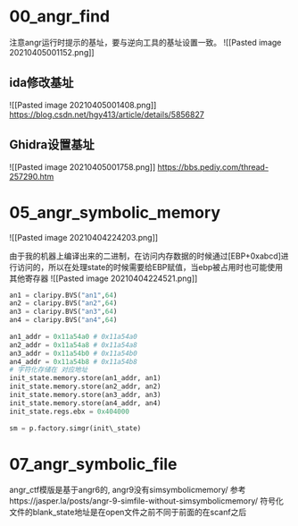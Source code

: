 # 00_angr_find
注意angr运行时提示的基址，要与逆向工具的基址设置一致。
![[Pasted image 20210405001152.png]]
## ida修改基址
![[Pasted image 20210405001408.png]]
https://blog.csdn.net/hgy413/article/details/5856827
## Ghidra设置基址
![[Pasted image 20210405001758.png]]
https://bbs.pediy.com/thread-257290.htm
# 05\_angr\_symbolic\_memory
![[Pasted image 20210404224203.png]]

由于我的机器上编译出来的二进制，在访问内存数据的时候通过[EBP+0xabcd]进行访问的，所以在处理state的时候需要给EBP赋值，当ebp被占用时也可能使用其他寄存器
![[Pasted image 20210404224521.png]]

```python
an1 = claripy.BVS("an1",64)  
an2 = claripy.BVS("an2",64)  
an3 = claripy.BVS("an3",64)  
an4 = claripy.BVS("an4",64)  
  
an1_addr = 0x11a54a0 # 0x11a54a0  
an2_addr = 0x11a54a8 # 0x11a54a8  
an3_addr = 0x11a54b0 # 0x11a54b0  
an4_addr = 0x11a54b8 # 0x11a54b8  
# 字符化存储在 对应地址  
init_state.memory.store(an1_addr, an1)  
init_state.memory.store(an2_addr, an2)  
init_state.memory.store(an3_addr, an3)  
init_state.memory.store(an4_addr, an4)  
init_state.regs.ebx = 0x404000  
  
sm = p.factory.simgr(init\_state)
```

# 07\_angr\_symbolic\_file
angr_ctf模版是基于angr6的, angr9没有simsymbolicmemory/
参考https://jasper.la/posts/angr-9-simfile-without-simsymbolicmemory/
符号化文件的blank_state地址是在open文件之前不同于前面的在scanf之后

